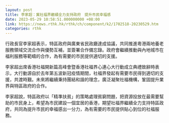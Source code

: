 ```yaml
---
layout: post
title: 李家超：冀社福界繼續全力支持政府　提升市民幸福感
date: 2023-05-29 10:58:51.000000000 +08:00
link: https://news.rthk.hk/rthk/ch/component/k2/1702518-20230529.htm
categories: rthk
---
```


行政長官李家超表示，特區政府與廣東省民政廳達成協議，共同推進粵港兩地養老服務領域交流合作與優勢互補，並簽署合作備忘錄。政府會繼續推動與內地城市在福利服務等範疇的合作，為有需要的市民提供適切的支援。 

李家超出席香港社福開新篇高峰會暨香港社福界心連心大行動成立典禮致辭時表示，大行動源自於去年第五波新冠疫情期間，社福界發起有需要市民得到適切的支援，共渡時艱。未來將繼續秉持團結和諧的理念，廣泛凝聚社福機構，鞏固提升業界與特區政府的合作。 

李家超說，特區政府以「精準扶貧」的策略處理貧窮問題，把資源投放在最需要幫助的市民身上，希望為市民建設一個宜居的香港，期望社福界繼續全力支持特區政府，共同為提升市民的幸福感出一分力，為有需要的市民提供貼心到位的社福服務。
